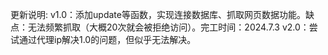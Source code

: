 更新说明:
v1.0：添加update等函数，实现连接数据库、抓取网页数据功能。缺点：无法频繁抓取（大概20次就会被拒绝访问）。完工时间：2024.7.3
v2.0：尝试通过代理ip解决1.0的问题，但似乎无法解决。